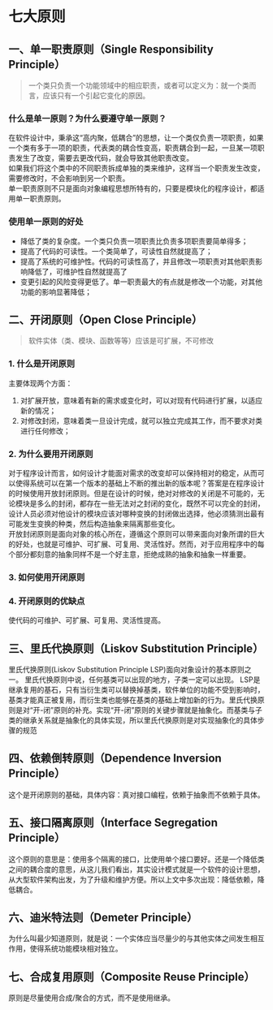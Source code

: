 # 七大原则

## 一、单一职责原则（Single Responsibility Principle）

> 一个类只负责一个功能领域中的相应职责，或者可以定义为：就一个类而言，应该只有一个引起它变化的原因。

### 什么是单一原则？为什么要遵守单一原则？

​	在软件设计中，秉承这“高内聚，低耦合”的思想，让一个类仅负责一项职责，如果一个类有多于一项的职责，代表类的耦合性变高，职责耦合到一起，一旦某一项职责发生了改变，需要去更改代码，就会导致其他职责改变。<br>	如果我们将这个类中的不同职责拆成单独的类来维护，这样当一个职责发生改变，需要修改时，不会影响到另一个职责。<br>	单一职责原则不只是面向对象编程思想所特有的，只要是模块化的程序设计，都适用单一职责原则。

### 使用单一原则的好处

* 降低了类的复杂度。一个类只负责一项职责比负责多项职责要简单得多；
* 提高了代码的可读性。一个类简单了，可读性自然就提高了；
* 提高了系统的可维护性。代码的可读性高了，并且修改一项职责对其他职责影响降低了，可维护性自然就提高了
* 变更引起的风险变得更低了。单一职责最大的有点就是修改一个功能，对其他功能的影响显著降低；

## 二、开闭原则（Open Close Principle）

> 软件实体（类、模块、函数等等）应该是可扩展，不可修改

### 1. 什么是开闭原则

主要体现两个方面：

1. 对扩展开放，意味着有新的需求或变化时，可以对现有代码进行扩展，以适应新的情况；
2. 对修改封闭，意味着类一旦设计完成，就可以独立完成其工作，而不要求对类进行任何修改；

### 2. 为什么要用开闭原则

​	对于程序设计而言，如何设计才能面对需求的改变却可以保持相对的稳定，从而可以使得系统可以在第一个版本的基础上不断的推出新的版本呢？答案是在程序设计的时候使用开放封闭原则。但是在设计的时候，绝对对修改的关闭是不可能的，无论模块是多么的封闭，都存在一些无法对之封闭的变化，既然不可以完全的封闭，设计人员必须对他设计的模块应该对哪种变换的封闭做出选择，他必须猜测出最有可能发生变换的种类，然后构造抽象来隔离那些变化。 <br>	开放封闭原则是面向对象的核心所在，遵循这个原则可以带来面向对象所谓的巨大的好处，也就是可维护、可扩展、可复用、灵活性好。然而，对于应用程序中的每个部分都刻意的抽象同样不是一个好主意，拒绝成熟的抽象和抽象一样重要。   

### 3. 如何使用开闭原则



### 4. 开闭原则的优缺点

使代码的可维护、可扩展、可复用、灵活性提高。

## 三、里氏代换原则（Liskov Substitution Principle）

里氏代换原则(Liskov Substitution Principle LSP)面向对象设计的基本原则之一。 里氏代换原则中说，任何基类可以出现的地方，子类一定可以出现。 LSP是继承复用的基石，只有当衍生类可以替换掉基类，软件单位的功能不受到影响时，基类才能真正被复用，而衍生类也能够在基类的基础上增加新的行为。里氏代换原则是对“开-闭”原则的补充。实现“开-闭”原则的关键步骤就是抽象化。而基类与子类的继承关系就是抽象化的具体实现，所以里氏代换原则是对实现抽象化的具体步骤的规范

## 四、依赖倒转原则（Dependence Inversion Principle）

这个是开闭原则的基础，具体内容：真对接口编程，依赖于抽象而不依赖于具体。

## 五、接口隔离原则（Interface Segregation Principle）

这个原则的意思是：使用多个隔离的接口，比使用单个接口要好。还是一个降低类之间的耦合度的意思，从这儿我们看出，其实设计模式就是一个软件的设计思想，从大型软件架构出发，为了升级和维护方便。所以上文中多次出现：降低依赖，降低耦合。

## 六、迪米特法则（Demeter Principle）

为什么叫最少知道原则，就是说：一个实体应当尽量少的与其他实体之间发生相互作用，使得系统功能模块相对独立。

## 七、合成复用原则（Composite Reuse Principle）

原则是尽量使用合成/聚合的方式，而不是使用继承。